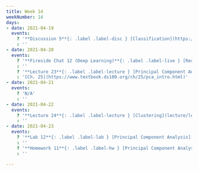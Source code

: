 ```yaml
---
title: Week 14
weekNumber: 14
days:
- date: 2021-04-19
  events:
    ? '**Discussion 5**{: .label .label-disc } [Classification](https://drive.google.com/file/d/1LkuqhGQOUYGxBlLT3yHzIA9M9oy2ptzM/view?usp=sharing)'
    : ''
- date: 2021-04-20
  events:
    ? '**Fireside Chat 12 (Deep Learning)**{: .label .label-live } [Recording](https://kaltura.berkeley.edu/media/Data+100+-+Lecture/1_x7fanry0) [Interactive Notebook](resources/assets/fireside_chats/deeplearning/DeepLearning.html) [Code](https://data100.datahub.berkeley.edu/hub/user-redirect/git-pull?repo=https%3A%2F%2Fgithub.com%2FDS-100%2Fsp21&urlpath=tree%2Fsp21%2Ffireside%2Fdeeplearning&branch=main) '
    : ''
    ? '**Lecture 23**{: .label .label-lecture } [Principal Component Analysis](lecture/lec23)'
    : '[Ch. 25](https://www.textbook.ds100.org/ch/25/pca_intro.html)'
- date: 2021-04-21
  events:
    ? 'N/A'
    : ''
- date: 2021-04-22
  events:
    ? '**Lecture 24**{: .label .label-lecture } [Clustering](lecture/lec24)'
    : ''
- date: 2021-04-23
  events:
    ? '**Lab 12**{: .label .label-lab } [Principal Component Analysis](https://data100.datahub.berkeley.edu/hub/user-redirect/git-pull?repo=https%3A%2F%2Fgithub.com%2FDS-100%2Fsp21&urlpath=tree%2Fsp21%2Flab%2Flab12&branch=main) (due Apr 29)'
    : ''
    ? '**Homework 11**{: .label .label-hw } [Principal Component Analysis](http://data100.datahub.berkeley.edu/hub/user-redirect/git-sync?repo=https://github.com/DS-100/sp21&urlpath=tree/sp21/hw/hw11&branch=main) (due Apr 29)'
    : ''

---
```

